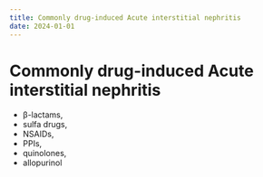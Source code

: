 ```yaml
---
title: Commonly drug-induced Acute interstitial nephritis
date: 2024-01-01
---
```

# Commonly drug-induced Acute interstitial nephritis

* β-lactams, 
* sulfa drugs, 
* NSAIDs, 
* PPIs, 
* quinolones, 
* allopurinol
